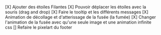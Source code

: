 [X] Ajouter des étoiles Filantes
[X] Pouvoir déplacer les étoiles avec la souris (drag and drop)
[X] Faire le tooltip et les différents messages
[X] Animation de décollage et d'atterissage de la fusée (la fumée)
[X] Changer l'animation de la fusée avec qu'une seule image et une animation infinite css
[] Refaire le pixelart du footer
